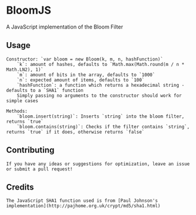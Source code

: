 # BloomJS

A JavaScript implementation of the Bloom Filter

## Usage

	Constructor: `var bloom = new Bloom(k, m, n, hashFunction)`
		`k`: amount of hashes, defaults to `Math.max(Math.round(m / n * Math.LN2), 1)`
		`m`: amount of bits in the array, defaults to `1000`
		`n`: expected amount of items, defaults to `100`
		`hashFunction`: a function which returns a hexadecimal string - defaults to a `SHA1` function
		Simply passing no arguments to the constructor should work for simple cases

	Methods:
		`bloom.insert(string)`: Inserts `string` into the bloom filter, returns `true`
		`bloom.contains(string)`: Checks if the filter contains `string`, returns `true` if it does, otherwise returns `false`

## Contributing

	If you have any ideas or suggestions for optimization, leave an issue or submit a pull request!

## Credits

	The JavaScript SHA1 function used is from [Paul Johnson's implementation](http://pajhome.org.uk/crypt/md5/sha1.html)
